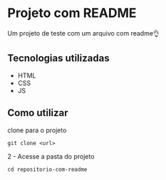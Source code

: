 # Projeto com README
Um projeto de teste com um arquivo com readme👌

## Tecnologias utilizadas
- HTML
- CSS
- JS

## Como utilizar

clone para o projeto
```
git clone <url>
```
2 - Acesse a pasta do projeto

```
cd repositorio-com-readme
```
